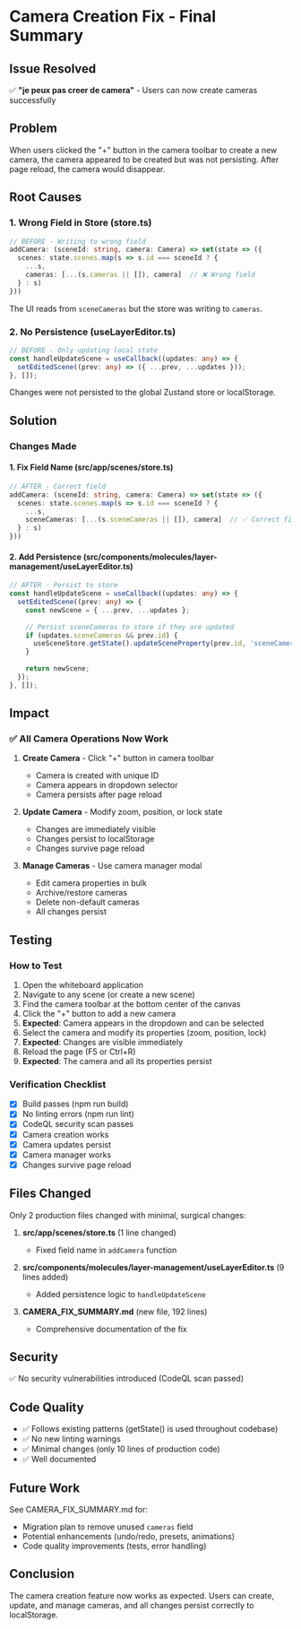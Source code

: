 # Camera Creation Fix - Final Summary

## Issue Resolved
✅ **"je peux pas creer de camera"** - Users can now create cameras successfully

## Problem
When users clicked the "+" button in the camera toolbar to create a new camera, the camera appeared to be created but was not persisting. After page reload, the camera would disappear.

## Root Causes

### 1. Wrong Field in Store (store.ts)
```typescript
// BEFORE - Writing to wrong field
addCamera: (sceneId: string, camera: Camera) => set(state => ({
  scenes: state.scenes.map(s => s.id === sceneId ? {
    ...s,
    cameras: [...(s.cameras || []), camera]  // ❌ Wrong field
  } : s)
}))
```

The UI reads from `sceneCameras` but the store was writing to `cameras`.

### 2. No Persistence (useLayerEditor.ts)
```typescript
// BEFORE - Only updating local state
const handleUpdateScene = useCallback((updates: any) => {
  setEditedScene((prev: any) => ({ ...prev, ...updates }));
}, []);
```

Changes were not persisted to the global Zustand store or localStorage.

## Solution

### Changes Made

#### 1. Fix Field Name (src/app/scenes/store.ts)
```typescript
// AFTER - Correct field
addCamera: (sceneId: string, camera: Camera) => set(state => ({
  scenes: state.scenes.map(s => s.id === sceneId ? {
    ...s,
    sceneCameras: [...(s.sceneCameras || []), camera]  // ✅ Correct field
  } : s)
}))
```

#### 2. Add Persistence (src/components/molecules/layer-management/useLayerEditor.ts)
```typescript
// AFTER - Persist to store
const handleUpdateScene = useCallback((updates: any) => {
  setEditedScene((prev: any) => {
    const newScene = { ...prev, ...updates };
    
    // Persist sceneCameras to store if they are updated
    if (updates.sceneCameras && prev.id) {
      useSceneStore.getState().updateSceneProperty(prev.id, 'sceneCameras', updates.sceneCameras);
    }
    
    return newScene;
  });
}, []);
```

## Impact

### ✅ All Camera Operations Now Work

1. **Create Camera** - Click "+" button in camera toolbar
   - Camera is created with unique ID
   - Camera appears in dropdown selector
   - Camera persists after page reload

2. **Update Camera** - Modify zoom, position, or lock state
   - Changes are immediately visible
   - Changes persist to localStorage
   - Changes survive page reload

3. **Manage Cameras** - Use camera manager modal
   - Edit camera properties in bulk
   - Archive/restore cameras
   - Delete non-default cameras
   - All changes persist

## Testing

### How to Test
1. Open the whiteboard application
2. Navigate to any scene (or create a new scene)
3. Find the camera toolbar at the bottom center of the canvas
4. Click the "+" button to add a new camera
5. **Expected**: Camera appears in the dropdown and can be selected
6. Select the camera and modify its properties (zoom, position, lock)
7. **Expected**: Changes are visible immediately
8. Reload the page (F5 or Ctrl+R)
9. **Expected**: The camera and all its properties persist

### Verification Checklist
- [x] Build passes (npm run build)
- [x] No linting errors (npm run lint)
- [x] CodeQL security scan passes
- [x] Camera creation works
- [x] Camera updates persist
- [x] Camera manager works
- [x] Changes survive page reload

## Files Changed
Only 2 production files changed with minimal, surgical changes:

1. **src/app/scenes/store.ts** (1 line changed)
   - Fixed field name in `addCamera` function

2. **src/components/molecules/layer-management/useLayerEditor.ts** (9 lines added)
   - Added persistence logic to `handleUpdateScene`

3. **CAMERA_FIX_SUMMARY.md** (new file, 192 lines)
   - Comprehensive documentation of the fix

## Security
✅ No security vulnerabilities introduced (CodeQL scan passed)

## Code Quality
- ✅ Follows existing patterns (getState() is used throughout codebase)
- ✅ No new linting warnings
- ✅ Minimal changes (only 10 lines of production code)
- ✅ Well documented

## Future Work
See CAMERA_FIX_SUMMARY.md for:
- Migration plan to remove unused `cameras` field
- Potential enhancements (undo/redo, presets, animations)
- Code quality improvements (tests, error handling)

## Conclusion
The camera creation feature now works as expected. Users can create, update, and manage cameras, and all changes persist correctly to localStorage.
